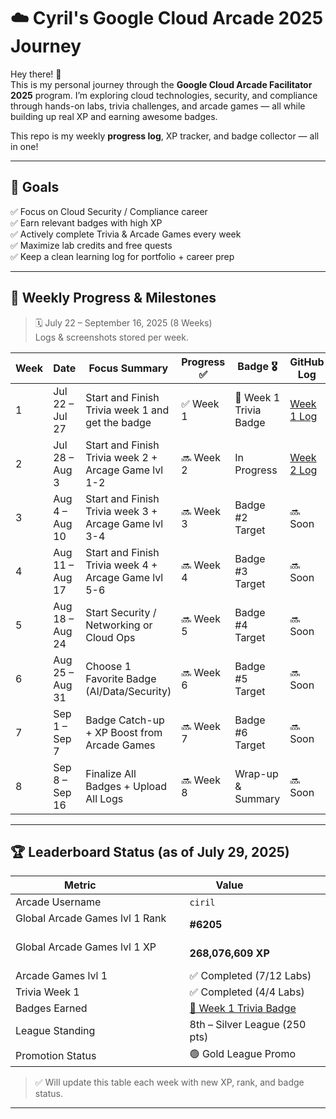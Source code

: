 # ☁️ Cyril's Google Cloud Arcade 2025 Journey

Hey there! 👋  
This is my personal journey through the **Google Cloud Arcade Facilitator 2025** program. I’m exploring cloud technologies, security, and compliance through hands-on labs, trivia challenges, and arcade games — all while building up real XP and earning awesome badges.
 

This repo is my weekly **progress log**, XP tracker, and badge collector — all in one!

---

## 🎯 Goals

✅ Focus on Cloud Security / Compliance career  
✅ Earn relevant badges with high XP  
✅ Actively complete Trivia & Arcade Games every week  
✅ Maximize lab credits and free quests  
✅ Keep a clean learning log for portfolio + career prep  

---

## 📅 Weekly Progress & Milestones

> 🗓️ July 22 – September 16, 2025 (8 Weeks)  
> Logs & screenshots stored per week.

| Week | Date              | Focus Summary                                 | Progress ✅ | Badge 🎖️        | GitHub Log |
|------|-------------------|-----------------------------------------------|----------|------------------|------------|
| 1    | Jul 22 – Jul 27   | Start and Finish Trivia week 1 and get the badge       | ✅ Week 1 |  🏅 Week 1 Trivia Badge     | [Week 1 Log](./week-01) |
| 2    | Jul 28 – Aug 3    | Start and Finish Trivia week 2  + Arcage Game lvl 1-2 | 🔜 Week 2 | In Progress  |  [Week 2 Log](./week-02)  |
| 3    | Aug 4 – Aug 10    | Start and Finish Trivia week 3   + Arcage Game lvl 3-4 | 🔜 Week 3 | Badge #2 Target   | 🔜 Soon |
| 4    | Aug 11 – Aug 17   |  Start and Finish Trivia week 4   + Arcage Game lvl 5-6   | 🔜 Week 4 | Badge #3 Target   | 🔜 Soon |
| 5    | Aug 18 – Aug 24   | Start Security / Networking or Cloud Ops      | 🔜 Week 5 | Badge #4 Target   | 🔜 Soon |
| 6    | Aug 25 – Aug 31    | Choose 1 Favorite Badge (AI/Data/Security)    | 🔜 Week 6 | Badge #5 Target   | 🔜 Soon |
| 7    | Sep 1 – Sep 7     | Badge Catch-up + XP Boost from Arcade Games   | 🔜 Week 7 | Badge #6 Target   | 🔜 Soon |
| 8    | Sep 8 – Sep 16    | Finalize All Badges + Upload All Logs         | 🔜 Week 8 | Wrap-up & Summary | 🔜 Soon |

---

## 🏆 Leaderboard Status (as of July 29, 2025)

| Metric              | Value                    |
|---------------------|--------------------------|
| Arcade Username     | `ciril`                  |
| Global Arcade Games lvl 1 Rank         | **#6205**                 |
| Global Arcade Games lvl 1 XP           | **268,076,609 XP**      |
| Arcade Games lvl 1       | ✅ Completed (7/12 Labs)  |
| Trivia Week 1       | ✅ Completed (4/4 Labs)  |
| Badges Earned       | [🏅 Week 1 Trivia Badge](https://www.cloudskillsboost.google/public_profiles/c8fd48a4-987d-4216-9635-d49fa00793da/badges/17140064)   |
| League Standing     | 8th – Silver League (250 pts) |
| Promotion Status    | 🟢 Gold League Promo |

> ✅ Will update this table each week with new XP, rank, and badge status.

---
